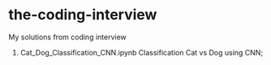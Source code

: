 # the-coding-interview
My solutions from coding interview
1. Cat_Dog_Classification_CNN.ipynb Classification Cat vs Dog using CNN;
